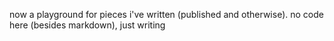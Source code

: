 now a playground for pieces i've written (published and otherwise). no code here (besides markdown), just writing
